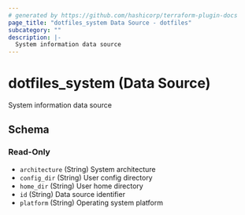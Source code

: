 ```yaml
---
# generated by https://github.com/hashicorp/terraform-plugin-docs
page_title: "dotfiles_system Data Source - dotfiles"
subcategory: ""
description: |-
  System information data source
---
```


# dotfiles_system (Data Source)

System information data source



<!-- schema generated by tfplugindocs -->
## Schema

### Read-Only

- `architecture` (String) System architecture
- `config_dir` (String) User config directory
- `home_dir` (String) User home directory
- `id` (String) Data source identifier
- `platform` (String) Operating system platform
